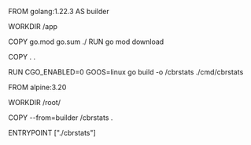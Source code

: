 FROM golang:1.22.3 AS builder

WORKDIR /app

COPY go.mod go.sum ./
RUN go mod download

COPY . .

RUN CGO_ENABLED=0 GOOS=linux go build -o /cbrstats ./cmd/cbrstats

FROM alpine:3.20

WORKDIR /root/

COPY --from=builder /cbrstats .

ENTRYPOINT ["./cbrstats"]
